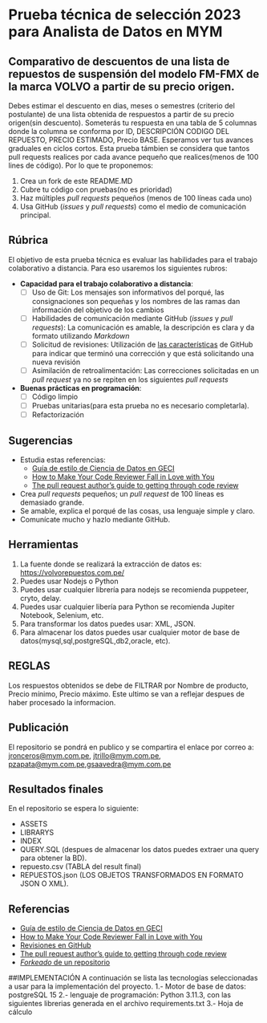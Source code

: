 # Prueba técnica de selección 2023 para Analista de Datos en MYM

## Comparativo de descuentos de una lista de repuestos de suspensión del modelo FM-FMX de la marca VOLVO a partir de su precio origen.
Debes estimar el descuento en dias, meses o semestres (criterio del postulante) de una lista obtenida de respuestos a partir de su precio origen(sin descuento). Someterás tu respuesta en una tabla de 5 columnas 
donde la columna se conforma por ID, DESCRIPCIÓN CODIGO DEL REPUESTO, PRECIO ESTIMADO, Precio BASE. Esperamos ver tus avances graduales en ciclos cortos. Esta prueba támbien se considera que tantos pull requests realices por 
cada avance pequeño que realices(menos de 100 lines de código). Por lo que te proponemos:

1. Crea un fork de este README.MD
2. Cubre tu código con pruebas(no es prioridad)
3. Haz múltiples _pull requests_ pequeños (menos de 100 líneas cada uno)
4. Usa GitHub (_issues_ y _pull requests_) como el medio de comunicación principal.

## Rúbrica

El objetivo de esta prueba técnica es evaluar las habilidades para el trabajo colaborativo a
distancia. Para eso usaremos los siguientes rubros:

- **Capacidad para el trabajo colaborativo a distancia**:
  - [ ] Uso de Git: Los mensajes son informativos del porqué, las consignaciones son pequeñas y los
    nombres de las ramas dan información del objetivo de los cambios
  - [ ] Habilidades de comunicación mediante GitHub (_issues_ y _pull requests_): La comunicación es
    amable, la descripción es clara y da formato utilizando _Markdown_
  - [ ] Solicitud de revisiones: Utilización de [las
    características](https://docs.github.com/en/github/collaborating-with-issues-and-pull-requests/requesting-a-pull-request-review)
    de GitHub para indicar que terminó una corrección y que está solicitando una nueva revisión
  - [ ] Asimilación de retroalimentación: Las correcciones solicitadas en un _pull request_ ya no se
    repiten en los siguientes _pull requests_

- **Buenas prácticas en programación**:
  - [ ] Código limpio
  - [ ] Pruebas unitarias(para esta prueba no es necesario completarla).
  - [ ] Refactorización

## Sugerencias

- Estudia estas referencias:
    - [Guía de estilo de Ciencia de Datos en GECI](https://islas.dev/guia_de_estilo/)
    - [How to Make Your Code Reviewer Fall in Love with You](https://mtlynch.io/code-review-love/)
    - [The pull request author’s guide to getting through code review](https://google.github.io/eng-practices/review/developer/)
- Crea _pull requests_ pequeños; un _pull request_ de 100 líneas es demasiado grande.
- Se amable, explica el porqué de las cosas, usa lenguaje simple y claro.
- Comunícate mucho y hazlo mediante GitHub.

## Herramientas
1. La fuente donde se realizará la extracción de datos es: https://volvorepuestos.com.pe/
2. Puedes usar Nodejs o Python 
3. Puedes usar cualquier librería para nodejs se recomienda puppeteer, cryto, delay.
4. Puedes usar cualquier libería para Python se recomienda Jupiter Notebook, Selenium, etc.
5. Para transformar los datos puedes usar: XML, JSON.
6. Para almacenar los datos puedes usar cualquier motor de base de datos(mysql,sql,postgreSQL,db2,oracle, etc).

## REGLAS
Los respuestos obtenidos se debe de FILTRAR por Nombre de producto, Precio mínimo, Precio máximo. Este ultimo se van a reflejar despues de haber procesado la informacion.

## Publicación
El repositorio se pondrá en publico y se compartira el enlace por correo a: jronceros@mym.com.pe, jtrillo@mym.com.pe, pzapata@mym.com.pe,gsaavedra@mym.com.pe

## Resultados finales
En el repositorio se espera lo siguiente:

- ASSETS
- LIBRARYS
- INDEX
- QUERY.SQL (despues de almacenar los datos puedes extraer una query para obtener la BD).
- repuesto.csv (TABLA del result final)
- REPUESTOS.json (LOS OBJETOS TRANSFORMADOS EN FORMATO JSON O XML).


## Referencias

- [Guía de estilo de Ciencia de Datos en GECI](https://islas.dev/guia_de_estilo/)
- [How to Make Your Code Reviewer Fall in Love with You](https://mtlynch.io/code-review-love/)
- [Revisiones en GitHub](https://docs.github.com/en/github/collaborating-with-issues-and-pull-requests/requesting-a-pull-request-review)
- [The pull request author’s guide to getting through code review](https://google.github.io/eng-practices/review/developer/)
- [_Forkeado_ de un repositorio](https://docs.github.com/en/github/getting-started-with-github/fork-a-repo)

##IMPLEMENTACIÓN
A continuación se lista las tecnologías seleccionadas a usar para la implementación del proyecto.
1.- Motor de base de datos: postgreSQL 15
2.- lenguaje de programación: Python  3.11.3, con las siguientes librerias generada en el archivo requirements.txt
3.- Hoja de cálculo




